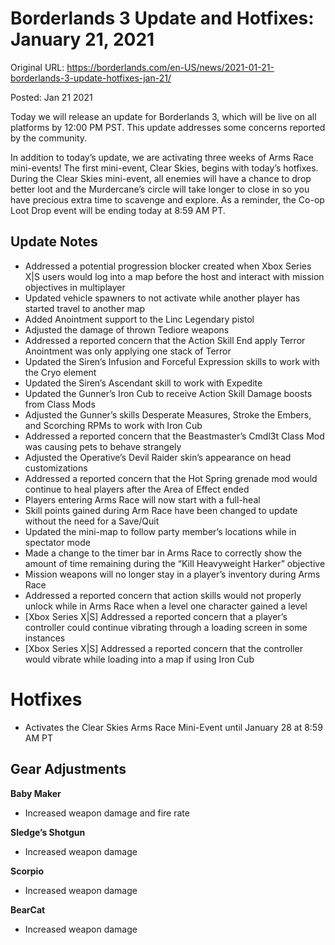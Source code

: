 Borderlands 3 Update and Hotfixes: January 21, 2021
===================================================

Original URL: https://borderlands.com/en-US/news/2021-01-21-borderlands-3-update-hotfixes-jan-21/

Posted: Jan 21 2021

Today we will release an update for Borderlands 3, which will be live on all platforms by 12:00 PM PST. This update addresses some concerns reported by the community.

In addition to today’s update, we are activating three weeks of Arms Race mini-events! The first mini-event, Clear Skies, begins with today’s hotfixes. During the Clear Skies mini-event, all enemies will have a chance to drop better loot and the Murdercane’s circle will take longer to close in so you have precious extra time to scavenge and explore. As a reminder, the Co-op Loot Drop event will be ending today at 8:59 AM PT.

Update Notes
------------

- Addressed a potential progression blocker created when Xbox Series X|S users would log into a map before the host and interact with mission objectives in multiplayer
- Updated vehicle spawners to not activate while another player has started travel to another map
- Added Anointment support to the Linc Legendary pistol
- Adjusted the damage of thrown Tediore weapons
- Addressed a reported concern that the Action Skill End apply Terror Anointment was only applying one stack of Terror
- Updated the Siren’s Infusion and Forceful Expression skills to work with the Cryo element
- Updated the Siren’s Ascendant skill to work with Expedite
- Updated the Gunner’s Iron Cub to receive Action Skill Damage boosts from Class Mods
- Adjusted the Gunner’s skills Desperate Measures, Stroke the Embers, and Scorching RPMs to work with Iron Cub
- Addressed a reported concern that the Beastmaster’s Cmdl3t Class Mod was causing pets to behave strangely
- Adjusted the Operative’s Devil Raider skin’s appearance on head customizations
- Addressed a reported concern that the Hot Spring grenade mod would continue to heal players after the Area of Effect ended
- Players entering Arms Race will now start with a full-heal
- Skill points gained during Arm Race have been changed to update without the need for a Save/Quit
- Updated the mini-map to follow party member’s locations while in spectator mode
- Made a change to the timer bar in Arms Race to correctly show the amount of time remaining during the “Kill Heavyweight Harker” objective
- Mission weapons will no longer stay in a player’s inventory during Arms Race
- Addressed a reported concern that action skills would not properly unlock while in Arms Race when a level one character gained a level
- [Xbox Series X|S] Addressed a reported concern that a player’s controller could continue vibrating through a loading screen in some instances
- [Xbox Series X|S] Addressed a reported concern that the controller would vibrate while loading into a map if using Iron Cub

Hotfixes
========

- Activates the Clear Skies Arms Race Mini-Event until January 28 at 8:59 AM PT

Gear Adjustments
----------------

**Baby Maker**

- Increased weapon damage and fire rate

**Sledge’s Shotgun**

- Increased weapon damage

**Scorpio**

- Increased weapon damage

**BearCat**

- Increased weapon damage

